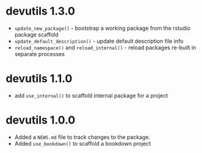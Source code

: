 # devutils 1.3.0

* `update_new_package()` - bootstrap a working package from the rstudio package scaffold
* `update_default_description()` - update default description file info
* `reload_namespace()` and `reload_internal()` - reload packages re-built in separate processes

# devutils 1.1.0

* add `use_internal()` to scaffold internal package for a project

# devutils 1.0.0

* Added a `NEWS.md` file to track changes to the package.
* Added `use_bookdown()` to scaffold a bookdown project




